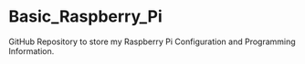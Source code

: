 # Basic_Raspberry_Pi

GitHub Repository to store my Raspberry Pi Configuration and Programming Information.
